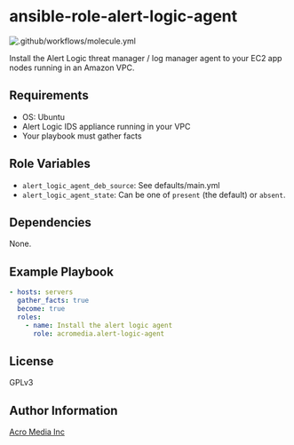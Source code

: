 # ansible-role-alert-logic-agent

![.github/workflows/molecule.yml](https://github.com/AcroMedia/ansible-role-alert-logic-agent/workflows/.github/workflows/molecule.yml/badge.svg)

Install the Alert Logic threat manager / log manager agent to your EC2 app nodes running in an Amazon VPC.

## Requirements

- OS: Ubuntu
- Alert Logic IDS appliance running in your VPC
- Your playbook must gather facts

## Role Variables

- `alert_logic_agent_deb_source`: See defaults/main.yml
- `alert_logic_agent_state`: Can be one of `present` (the default) or `absent`.

## Dependencies

None.

## Example Playbook

```yaml
- hosts: servers
  gather_facts: true
  become: true
  roles:
    - name: Install the alert logic agent
      role: acromedia.alert-logic-agent
```

## License

GPLv3

## Author Information

[Acro Media Inc](https://www.acromedia.com/)
